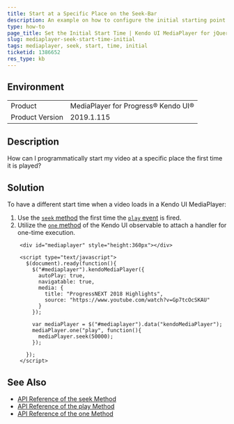 ```yaml
---
title: Start at a Specific Place on the Seek-Bar
description: An example on how to configure the initial starting point of a video when working with the Kendo UI MediaPlayer.
type: how-to
page_title: Set the Initial Start Time | Kendo UI MediaPlayer for jQuery
slug: mediaplayer-seek-start-time-initial
tags: mediaplayer, seek, start, time, initial
ticketid: 1386652
res_type: kb
---
```


## Environment

<table>
 <tr>
  <td>Product</td>
  <td>MediaPlayer for Progress® Kendo UI®</td>
 </tr>

  <td>Product Version</td>
  <td>2019.1.115</td>
 </tr>
</table>

## Description

How can I programmatically start my video at a specific place the first time it is played?

## Solution

To have a different start time when a video loads in a Kendo UI MediaPlayer:

1. Use the [`seek` method](https://docs.telerik.com/kendo-ui/api/javascript/ui/mediaplayer/methods/seek) the first time the [`play` event](https://docs.telerik.com/kendo-ui/api/javascript/ui/mediaplayer/events/play) is fired.
1. Utilize the [`one` method](https://docs.telerik.com/kendo-ui/api/javascript/observable/methods/one) of the Kendo UI observable to attach a handler for one-time execution.

```dojo
    <div id="mediaplayer" style="height:360px"></div>

    <script type="text/javascript">
      $(document).ready(function(){
        $("#mediaplayer").kendoMediaPlayer({
          autoPlay: true,
          navigatable: true,
          media: {
            title: "ProgressNEXT 2018 Highlights",
            source: "https://www.youtube.com/watch?v=Gp7tcOcSKAU"
          }
        });

        var mediaPlayer = $("#mediaplayer").data("kendoMediaPlayer");
        mediaPlayer.one("play", function(){
          mediaPlayer.seek(50000);
        });

      });
    </script>
```

## See Also

* [API Reference of the seek Method](https://docs.telerik.com/kendo-ui/api/javascript/ui/mediaplayer/methods/seek)
* [API Reference of the play Method](https://docs.telerik.com/kendo-ui/api/javascript/ui/mediaplayer/events/play)
* [API Reference of the one Method](https://docs.telerik.com/kendo-ui/api/javascript/observable/methods/one)
